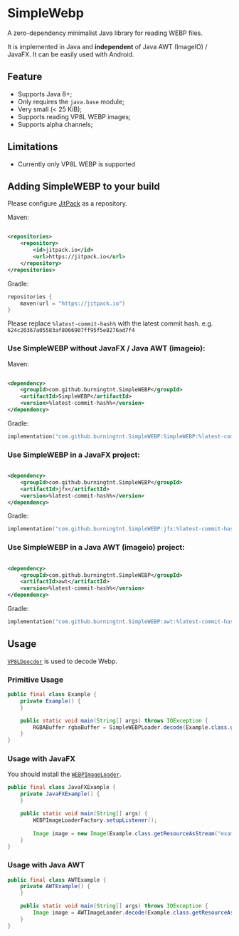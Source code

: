 # SimpleWebp

A zero-dependency minimalist Java library for reading WEBP files.

It is implemented in Java and **independent** of Java AWT (ImageIO) / JavaFX.
It can be easily used with Android.

## Feature

* Supports Java 8+;
* Only requires the `java.base` module;
* Very small (< 25 KiB);
* Supports reading VP8L WEBP images;
* Supports alpha channels;

## Limitations

* Currently only VP8L WEBP is supported

## Adding SimpleWEBP to your build

Please configure [JitPack](https://jitpack.io/) as a repository.

Maven:

```xml

<repositories>
    <repository>
        <id>jitpack.io</id>
        <url>https://jitpack.io</url>
    </repository>
</repositories>
```

Gradle:

```kotlin
repositories {
    maven(url = "https://jitpack.io")
}
```

Please replace `%latest-commit-hash%` with the latest commit hash.
e.g. `624c20367a05583af8066907ff95f5e8276ad7f4`

### Use SimpleWEBP without JavaFX / Java AWT (imageio):

Maven:

```xml

<dependency>
    <groupId>com.github.burningtnt.SimpleWEBP</groupId>
    <artifactId>SimpleWEBP</artifactId>
    <version>%latest-commit-hash%</version>
</dependency>
```

Gradle:

```kotlin
implementation("com.github.burningtnt.SimpleWEBP:SimpleWEBP:%latest-commit-hash%")
```

### Use SimpleWEBP in a JavaFX project:

```xml

<dependency>
    <groupId>com.github.burningtnt.SimpleWEBP</groupId>
    <artifactId>jfx</artifactId>
    <version>%latest-commit-hash%</version>
</dependency>
```

Gradle:

```kotlin
implementation("com.github.burningtnt.SimpleWEBP:jfx:%latest-commit-hash%")
```

### Use SimpleWEBP in a Java AWT (imageio) project:

```xml

<dependency>
    <groupId>com.github.burningtnt.SimpleWEBP</groupId>
    <artifactId>awt</artifactId>
    <version>%latest-commit-hash%</version>
</dependency>
```

Gradle:

```kotlin
implementation("com.github.burningtnt.SimpleWEBP:awt:%latest-commit-hash%")
```

## Usage

[`VP8LDeocder`](src/main/java/net/burningtnt/webp/vp8l/VP8LDecoder.java) is used to decode Webp.

### Primitive Usage

```java
public final class Example {
    private Example() {
    }

    public static void main(String[] args) throws IOException {
        RGBABuffer rgbaBuffer = SimpleWEBPLoader.decode(Example.class.getResourceAsStream("example.webp"));
    }
}
```

### Usage with JavaFX

You should install the [`WEBPImageLoader`](jfx/src/main/java/net/burningtnt/webp/jfx/WEBPImageLoaderFactory.java).

```java
public final class JavaFXExample {
    private JavaFXExample() {
    }

    public static void main(String[] args) {
        WEBPImageLoaderFactory.setupListener();
        
        Image image = new Image(Example.class.getResourceAsStream("example.webp"));
    }
}
```

### Usage with Java AWT

```java
public final class AWTExample {
    private AWTExample() {
    }

    public static void main(String[] args) throws IOException {
        Image image = AWTImageLoader.decode(Example.class.getResourceAsStream("example.webp"));
    }
}
```